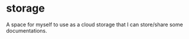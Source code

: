 # storage
A space for myself to use as a cloud storage that I can store/share some documentations. 
